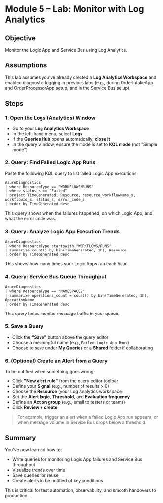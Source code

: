 # Module 5 – Lab: Monitor with Log Analytics

## Objective

Monitor the Logic App and Service Bus using Log Analytics.

## Assumptions

This lab assumes you've already created a **Log Analytics Workspace** and enabled diagnostic logging in previous labs (e.g., during OrderIntakeApp and OrderProcessorApp setup, and in the Service Bus setup).

## Steps

### 1. Open the Logs (Analytics) Window

- Go to your **Log Analytics Workspace**
- In the left-hand menu, select **Logs**
- If the **Queries Hub** opens automatically, **close it**
- In the query window, ensure the mode is set to **KQL mode** (not "Simple mode")

### 2. Query: Find Failed Logic App Runs

Paste the following KQL query to list failed Logic App executions:

```kusto
AzureDiagnostics
| where ResourceType == "WORKFLOWS/RUNS"
| where status_s == "Failed"
| project TimeGenerated, Resource, resource_workflowName_s, workflowId_s, status_s, error_code_s
| order by TimeGenerated desc
```

This query shows when the failures happened, on which Logic App, and what the error code was.

### 3. Query: Analyze Logic App Execution Trends

```kusto
AzureDiagnostics
| where ResourceType startswith "WORKFLOWS/RUNS"
| summarize count() by bin(TimeGenerated, 1h), Resource
| order by TimeGenerated desc
```

This shows how many times your Logic Apps ran each hour.

### 4. Query: Service Bus Queue Throughput

```kusto
AzureDiagnostics
| where ResourceType == "NAMESPACES"
| summarize operations_count = count() by bin(TimeGenerated, 1h), OperationName
| order by TimeGenerated desc
```

This query helps monitor message traffic in your queue.

### 5. Save a Query

- Click the **"Save"** button above the query editor
- Choose a meaningful name (e.g., `Failed Logic App Runs`)
- Choose to save under **My Queries** or a **Shared** folder if collaborating

### 6. (Optional) Create an Alert from a Query

To be notified when something goes wrong:

- Click **"New alert rule"** from the query editor toolbar
- Define your **Signal** (e.g., number of results > 0)
- Choose the **Resource** (your Log Analytics workspace)
- Set the **Alert logic**, **Threshold**, and **Evaluation frequency**
- Define an **Action group** (e.g., email to testers or teams)
- Click **Review + create**

> For example, trigger an alert when a failed Logic App run appears, or when message volume in Service Bus drops below a threshold.

## Summary

You've now learned how to:

- Write queries for monitoring Logic App failures and Service Bus throughput
- Visualize trends over time
- Save queries for reuse
- Create alerts to be notified of key conditions

This is critical for test automation, observability, and smooth handovers to production.

